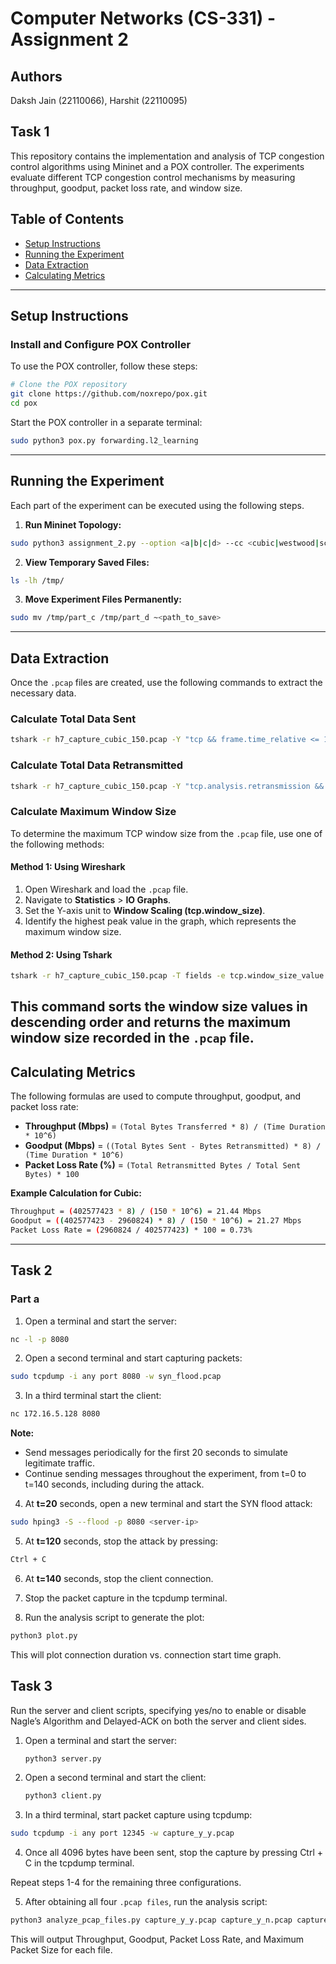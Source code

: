 # Computer Networks (CS-331) - Assignment 2

## Authors
Daksh Jain (22110066), Harshit (22110095)

## Task 1

This repository contains the implementation and analysis of TCP congestion control algorithms using Mininet and a POX controller. The experiments evaluate different TCP congestion control mechanisms by measuring throughput, goodput, packet loss rate, and window size.

## Table of Contents
- [Setup Instructions](#setup-instructions)
- [Running the Experiment](#running-the-experiment)
- [Data Extraction](#data-extraction)
- [Calculating Metrics](#calculating-metrics)

---

## Setup Instructions
### Install and Configure POX Controller
To use the POX controller, follow these steps:
```sh
# Clone the POX repository
git clone https://github.com/noxrepo/pox.git
cd pox
```
Start the POX controller in a separate terminal:
```sh
sudo python3 pox.py forwarding.l2_learning
```

---

## Running the Experiment
Each part of the experiment can be executed using the following steps.

1. **Run Mininet Topology:**
```sh
sudo python3 assignment_2.py --option <a|b|c|d> --cc <cubic|westwood|scalable>
```
2. **View Temporary Saved Files:**
```sh
ls -lh /tmp/
```
3. **Move Experiment Files Permanently:**
```sh
sudo mv /tmp/part_c /tmp/part_d ~<path_to_save>
```

---

## Data Extraction
Once the `.pcap` files are created, use the following commands to extract the necessary data.

### Calculate Total Data Sent
```sh
tshark -r h7_capture_cubic_150.pcap -Y "tcp && frame.time_relative <= 150" -T fields -e tcp.len | awk '{sum += $1} END {print sum}'
```

### Calculate Total Data Retransmitted
```sh
tshark -r h7_capture_cubic_150.pcap -Y "tcp.analysis.retransmission && frame.time_relative <= 150" -T fields -e tcp.len | awk '{sum += $1} END {print sum}'
```
### Calculate Maximum Window Size
To determine the maximum TCP window size from the `.pcap` file, use one of the following methods:

#### Method 1: Using Wireshark
1. Open Wireshark and load the `.pcap` file.
2. Navigate to **Statistics** > **IO Graphs**.
3. Set the Y-axis unit to **Window Scaling (tcp.window_size)**.
4. Identify the highest peak value in the graph, which represents the maximum window size.

#### Method 2: Using Tshark
```sh
tshark -r h7_capture_cubic_150.pcap -T fields -e tcp.window_size_value | sort -nr | head -1
```
This command sorts the window size values in descending order and returns the maximum window size recorded in the `.pcap` file.
---

## Calculating Metrics
The following formulas are used to compute throughput, goodput, and packet loss rate:

- **Throughput (Mbps)** = `(Total Bytes Transferred * 8) / (Time Duration * 10^6)`
- **Goodput (Mbps)** = `((Total Bytes Sent - Bytes Retransmitted) * 8) / (Time Duration * 10^6)`
- **Packet Loss Rate (%)** = `(Total Retransmitted Bytes / Total Sent Bytes) * 100`

**Example Calculation for Cubic:**
```sh
Throughput = (402577423 * 8) / (150 * 10^6) = 21.44 Mbps
Goodput = ((402577423 - 2960824) * 8) / (150 * 10^6) = 21.27 Mbps
Packet Loss Rate = (2960824 / 402577423) * 100 = 0.73%
```

---

## Task 2

### Part a

1. Open a terminal and start the server:
```sh
nc -l -p 8080
```

2. Open a second terminal and start capturing packets:
```sh
sudo tcpdump -i any port 8080 -w syn_flood.pcap
 ```

3. In a third terminal start the client:
```sh
nc 172.16.5.128 8080
```
**Note:**
* Send messages periodically for the first 20 seconds to simulate legitimate traffic.
* Continue sending messages throughout the experiment, from t=0 to t=140 seconds, including during the attack.


4. At **t=20** seconds, open a new terminal and start the SYN flood attack:

```sh
sudo hping3 -S --flood -p 8080 <server-ip>
```

5. At **t=120** seconds, stop the attack by pressing:
```sh
Ctrl + C
```

6. At **t=140** seconds, stop the client connection.

7. Stop the packet capture in the tcpdump terminal.
   
8. Run the analysis script to generate the plot:
```sh
python3 plot.py
```
This will plot connection duration vs. connection start time graph.

## Task 3

Run the server and client scripts, specifying yes/no to enable or disable Nagle’s Algorithm and Delayed-ACK on both the server and client sides.

1. Open a terminal and start the server:
   ```sh
   python3 server.py
   ```
2. Open a second terminal and start the client:
   ```sh
   python3 client.py
   ```
3. In a third terminal, start packet capture using tcpdump:
```sh
sudo tcpdump -i any port 12345 -w capture_y_y.pcap
```

4. Once all 4096 bytes have been sent, stop the capture by pressing Ctrl + C in the tcpdump terminal.

Repeat steps 1-4 for the remaining three configurations.

5. After obtaining all four ```.pcap files```, run the analysis script:
```sh
python3 analyze_pcap_files.py capture_y_y.pcap capture_y_n.pcap capture_n_y.pcap capture_n_n.pcap
```

This will output Throughput, Goodput, Packet Loss Rate, and Maximum Packet Size for each file.
